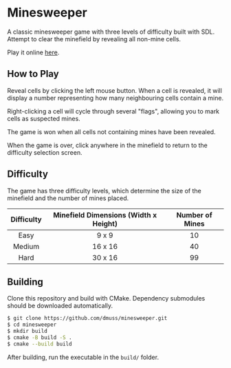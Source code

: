 # Minesweeper
A classic minesweeper game with three levels of difficulty built with SDL. Attempt to clear the minefield by revealing all non-mine cells.

Play it online [here](https://dmuss.github.io/minesweeper).

## How to Play
Reveal cells by clicking the left mouse button. When a cell is revealed, it will display a number representing how many neighbouring cells contain a mine.

Right-clicking a cell will cycle through several "flags", allowing you to mark cells as suspected mines.

The game is won when all cells not containing mines have been revealed.

When the game is over, click anywhere in the minefield to return to the difficulty selection screen.

## Difficulty

The game has three difficulty levels, which determine the size of the minefield and the number of mines placed.

| Difficulty | Minefield Dimensions (Width x Height) | Number of Mines |
|:----------:|:-------------------------------------:|:---------------:|
| Easy       | 9 x 9                                 | 10              |
| Medium     | 16 x 16                               | 40              |
| Hard       | 30 x 16                               | 99              |


## Building

Clone this repository and build with CMake. Dependency submodules should be downloaded automatically. 

```bash
$ git clone https://github.com/dmuss/minesweeper.git
$ cd minesweeper
$ mkdir build
$ cmake -B build -S .
$ cmake --build build
```

After building, run the executable in the `build/` folder.


